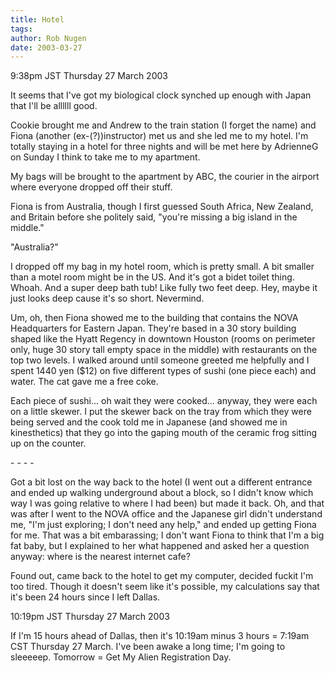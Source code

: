 ```yaml
---
title: Hotel
tags: 
author: Rob Nugen
date: 2003-03-27
---
```


<p class=date>9:38pm JST Thursday 27 March 2003</p>

<p>It seems that I've got my biological clock synched up enough with
Japan that I'll be allllll good.</p>

<p>Cookie brought me and Andrew to the train station (I forget the
name) and Fiona (another (ex-(?))instructor) met us and she led me to
my hotel.  I'm totally staying in a hotel for three nights and will be
met here by AdrienneG on Sunday I think to take me to my
apartment.</p>

<p>My bags will be brought to the apartment by ABC, the courier in the
airport where everyone dropped off their stuff.</p>

<p>Fiona is from Australia, though I first guessed South Africa, New
Zealand, and Britain before she politely said, "you're missing a big
island in the middle."</p>

<p>"Australia?"</p>

<p>I dropped off my bag in my hotel room, which is pretty small.  A
bit smaller than a motel room might be in the US.  And it's got a
bidet toilet thing.  Whoah.  And a super deep bath tub!  Like fully
two feet deep.  Hey, maybe it just looks deep cause it's so short.
Nevermind.</p>

<p>Um, oh, then Fiona showed me to the building that contains the NOVA
Headquarters for Eastern Japan.  They're based in a 30 story building
shaped like the Hyatt Regency in downtown Houston (rooms on perimeter
only, huge 30 story tall empty space in the middle) with restaurants
on the top two levels.  I walked around until someone greeted me
helpfully and I spent 1440 yen ($12) on five different types of sushi
(one piece each) and water.  The cat gave me a free coke.</p>

<p>Each piece of sushi... oh wait they were cooked... anyway, they
were each on a little skewer.  I put the skewer back on the tray from
which they were being served and the cook told me in Japanese (and
showed me in kinesthetics) that they go into the gaping mouth of the
ceramic frog sitting up on the counter.</p>

<p>- - - -</p>

<p>Got a bit lost on the way back to the hotel (I went out a different
entrance and ended up walking underground about a block, so I didn't
know which way I was going relative to where I had been) but made it
back.  Oh, and that was after I went to the NOVA office and the
Japanese girl didn't understand me, "I'm just exploring; I don't need
any help," and ended up getting Fiona for me.  That was a bit
embarassing; I don't want Fiona to think that I'm a big fat baby, but
I explained to her what happened and asked her a question anyway:
where is the nearest internet cafe?</p>

<p>Found out, came back to the hotel to get my computer, decided
fuckit I'm too tired.  Though it doesn't seem like it's possible, my
calculations say that it's been 24 hours since I left Dallas.</p>

<p class=date>10:19pm JST Thursday 27 March 2003</p>

<p>If I'm 15 hours ahead of Dallas, then it's 10:19am minus 3 hours =
7:19am CST Thursday 27 March.  I've been awake a long time; I'm going
to sleeeeep.   Tomorrow = Get My Alien Registration Day.</p>

